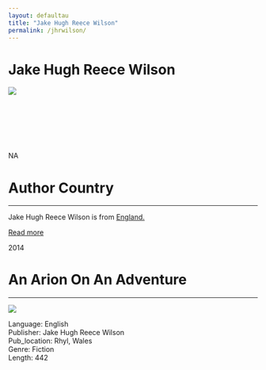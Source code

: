 ```yaml
---
layout: defaultau
title: "Jake Hugh Reece Wilson"
permalink: /jhrwilson/
---
```

<!-- partial:index.partial.html -->
<div class="content">
    <h1>Jake Hugh Reece Wilson</h1>
    <div class="quote">
        <div><img src="https://m.media-amazon.com/images/I/51OIwLvOOpL._SX450_.jpg" class="logo"></div>
    </div>
    <div class="timeline">
        <div style="padding-bottom:100px;"></div>
        <div class="block">
            <div class="date right"><p class="right"> NA </p></div>
            <div class="dot"></div>
            <div class="left first">
            <div class="author_country">
                <h1>Author Country</h1><hr>
          <div class="aclocation">  <p>Jake Hugh Reece Wilson is from <a href="{{ site.baseurl }}/11">England.</a></p></div>
                <div class="acreadmore">  <a href="#" target="_blank">Read more</a></div>
            </div>
            </div>
        </div>
        <div class="block">
            <div class="date left"><p class="left">2014</p></div>
            <div class="dot"></div>
            <div class="right">
                <h1>An Arion On An Adventure</h1><hr>
                <p><img src="https://m.media-amazon.com/images/W/WEBP_402378-T2/images/I/51mFaa9BQ8L._SX331_BO1,204,203,200_.jpg"></p>
                <p>Language: English<br/>
                Publisher: Jake Hugh Reece Wilson<br/>
                Pub_location: Rhyl, Wales<br/>
                Genre: Fiction<br/>
                Length: 442</p>
            </div>
        </div>
        <div id="footer">
    </div>
</div>
<!-- partial -->
  <script src='https://cdnjs.cloudflare.com/ajax/libs/jquery/3.1.1/jquery.min.js'></script><script  src="assets/js/authorscript.js"></script>
